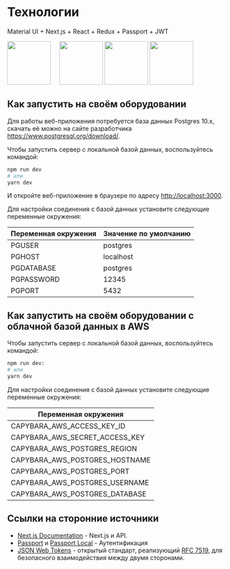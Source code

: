 # Технологии
Material UI + Next.js + React + Redux + Passport + JWT

[<img src="https://cloud.githubusercontent.com/assets/13041/19686250/971bf7f8-9ac0-11e6-975c-188defd82df1.png" height="100">](https://github.com/zeit/next.js)
&nbsp;&nbsp;&nbsp;&nbsp;[<img src="https://cdn.worldvectorlogo.com/logos/material-ui-1.svg" height="100">](http://www.material-ui.com)
[<img src="https://upload.wikimedia.org/wikipedia/commons/a/a7/React-icon.svg" height="100">](https://github.com/facebook/react)
[<img src="https://raw.githubusercontent.com/reactjs/redux/master/logo/logo.png" height="100">](https://github.com/reactjs/redux)

## Как запустить на своём оборудовании

Для работы веб-приложения потребуется база данных Postgres 10.x, скачать её можно на сайте разработчика https://www.postgresql.org/download/.

Чтобы запустить сервер с локальной базой данных, воспользуйтесь командой:

```bash
npm run dev
# или
yarn dev
```

И откройте веб-приложение в браузере по адресу [http://localhost:3000](http://localhost:3000).

Для настройки соединения с базой данных установите следующие переменные окружения:

| Переменная окружения | Значение по умолчанию |
| -------------------- | --------------------- |
| PGUSER               | postgres              |
| PGHOST               | localhost             |
| PGDATABASE           | postgres              |
| PGPASSWORD           | 12345                 |
| PGPORT               | 5432                  |

## Как запустить на своём оборудовании с облачной базой данных в AWS

Чтобы запустить сервер с локальной базой данных, воспользуйтесь командой:

```bash
npm run dev:
# или
yarn dev
```

Для настройки соединения с базой данных установите следующие переменные окружения:

| Переменная окружения           |
| ------------------------------ |
| CAPYBARA_AWS_ACCESS_KEY_ID     |
| CAPYBARA_AWS_SECRET_ACCESS_KEY |
| CAPYBARA_AWS_POSTGRES_REGION   |
| CAPYBARA_AWS_POSTGRES_HOSTNAME |
| CAPYBARA_AWS_POSTGRES_PORT     |
| CAPYBARA_AWS_POSTGRES_USERNAME |
| CAPYBARA_AWS_POSTGRES_DATABASE |

## Ссылки на сторонние источники

- [Next.js Documentation](https://nextjs.org/docs) - Next.js и API.
- [Passport](https://github.com/jaredhanson/passport) и [Passport Local](https://github.com/jaredhanson/passport-local) - Аутентификация
- [JSON Web Tokens](https://github.com/auth0/node-jsonwebtoken) - открытый стандарт, реализующий [RFC 7519](https://tools.ietf.org/html/rfc7519), для безопасного взаимодействия между двумя сторонами.
